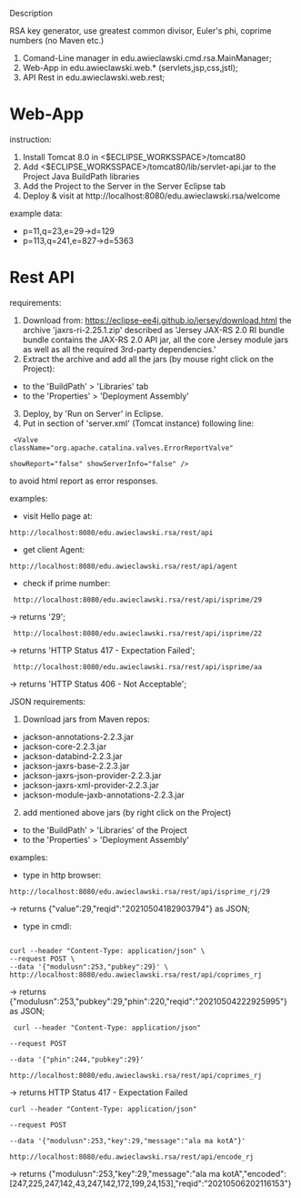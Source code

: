 Description

RSA key generator, use greatest common divisor, Euler's phi, coprime numbers
(no Maven etc.)

1. Comand-Line manager in edu.awieclawski.cmd.rsa.MainManager;
2. Web-App in  edu.awieclawski.web.* (servlets,jsp,css,jstl);
3. API Rest in edu.awieclawski.web.rest;

# Web-App

instruction:

1. Install Tomcat 8.0 in <$ECLIPSE_WORKSSPACE>/tomcat80
2. Add <$ECLIPSE_WORKSSPACE>/tomcat80/lib/servlet-api.jar 
to the Project Java BuildPath libraries
3. Add the Project to the Server in the Server Eclipse tab
4. Deploy & visit at http://localhost:8080/edu.awieclawski.rsa/welcome

example data:

* p=11,q=23,e=29->d=129
* p=113,q=241,e=827->d=5363

# Rest API

requirements:

1. Download from: https://eclipse-ee4j.github.io/jersey/download.html
the archive 'jaxrs-ri-2.25.1.zip' described as 'Jersey JAX-RS 2.0 RI bundle bundle contains the JAX-RS 2.0 API jar, all the core Jersey module jars as well as all the required 3rd-party dependencies.'
2. Extract the archive and add all the jars (by mouse right click on the Project): 
 - to the 'BuildPath' > 'Libraries' tab
 - to the 'Properties' > 'Deployment Assembly'
3. Deploy, by 'Run on Server' in Eclipse.
4. Put in section <Host> of 'server.xml' (Tomcat instance) following line:

<code> &lt;Valve className="org.apache.catalina.valves.ErrorReportValve"  
	showReport="false"  showServerInfo="false" /&gt; </code>

to avoid html report as error responses. 

examples: 

* visit Hello page at: 

<code>http://localhost:8080/edu.awieclawski.rsa/rest/api</code>
	
* get client Agent: 

<code>http://localhost:8080/edu.awieclawski.rsa/rest/api/agent</code>
	 
* check if prime number: 

<code> http://localhost:8080/edu.awieclawski.rsa/rest/api/isprime/29 </code>

-> returns '29';
	  
<code> http://localhost:8080/edu.awieclawski.rsa/rest/api/isprime/22  </code>

-> returns 'HTTP Status 417 - Expectation Failed';
	  
<code> http://localhost:8080/edu.awieclawski.rsa/rest/api/isprime/aa  </code>

-> returns 'HTTP Status 406 - Not Acceptable';


JSON requirements:

1. Download jars from Maven repos:
* jackson-annotations-2.2.3.jar
* jackson-core-2.2.3.jar
* jackson-databind-2.2.3.jar
* jackson-jaxrs-base-2.2.3.jar
* jackson-jaxrs-json-provider-2.2.3.jar
* jackson-jaxrs-xml-provider-2.2.3.jar
* jackson-module-jaxb-annotations-2.2.3.jar  
2. add mentioned above jars (by right click on the Project)  
 - to the 'BuildPath' > 'Libraries' of the Project 
 - to the 'Properties' > 'Deployment Assembly'
 
examples:

 - type in http browser:	   

<code>http://localhost:8080/edu.awieclawski.rsa/rest/api/isprime_rj/29 </code>
 
-> returns {"value":29,"reqid":"20210504182903794"} as JSON;	
	  
- type in cmdl:

<code> 
curl --header "Content-Type: application/json" \
--request POST \
--data '{"modulusn":253,"pubkey":29}' \
http://localhost:8080/edu.awieclawski.rsa/rest/api/coprimes_rj </code>
	
-> returns {"modulusn":253,"pubkey":29,"phin":220,"reqid":"20210504222925995"} as JSON;
 
<code> curl --header "Content-Type: application/json" \
--request POST \
--data '{"phin":244,"pubkey":29}' \
http://localhost:8080/edu.awieclawski.rsa/rest/api/coprimes_rj </code>
	
-> returns HTTP Status 417 - Expectation Failed

<code>curl --header "Content-Type: application/json" \
--request POST \
--data '{"modulusn":253,"key":29,"message":"ala ma kotA"}' \
http://localhost:8080/edu.awieclawski.rsa/rest/api/encode_rj</code>

-> returns {"modulusn":253,"key":29,"message":"ala ma kotA","encoded":[247,225,247,142,43,247,142,172,199,24,153],"reqid":"20210506202116153"}

  	   

